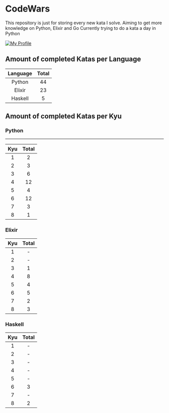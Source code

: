 # CodeWars

This repository is just for storing every new kata I solve. Aiming to get more knowledge on Python, Elixir and Go Currently trying to do a kata a day in Python

[![My Profile](https://www.codewars.com/users/fbartelt/badges/large)](https://www.codewars.com/users/fbartelt)

## Amount of completed Katas per Language

| Language | Total |
| :------: | :---: |
|  Python  |  44   |
|  Elixir  |  23   |
| Haskell  |   5   |

## Amount of completed Katas per Kyu

### Python
****
| Kyu  | Total |
| :--: | :---: |
|  1   |   2   |
|  2   |   3   |
|  3   |   6   |
|  4   |  12   |
|  5   |   4   |
|  6   |  12   |
|  7   |   3   |
|  8   |   1   |

### Elixir

| Kyu  | Total |
| :--: | :---: |
|  1   |   -   |
|  2   |   -   |
|  3   |   1   |
|  4   |   8   |
|  5   |   4   |
|  6   |   5   |
|  7   |   2   |
|  8   |   3   |

### Haskell

| Kyu  | Total |
| :--: | :---: |
|  1   |   -   |
|  2   |   -   |
|  3   |   -   |
|  4   |   -   |
|  5   |   -   |
|  6   |   3   |
|  7   |   -   |
|  8   |   2   |